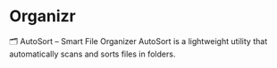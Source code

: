 # Organizr
🗂️ AutoSort – Smart File Organizer AutoSort is a lightweight utility that automatically scans and sorts files in folders.
